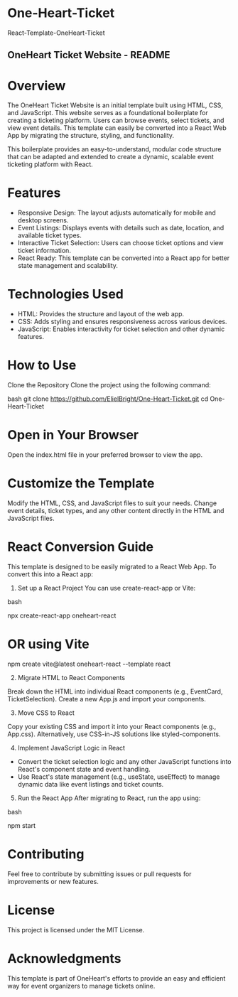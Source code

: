 # One-Heart-Ticket
React-Template-OneHeart-Ticket


## OneHeart Ticket Website - README
# Overview
The OneHeart Ticket Website is an initial template built using HTML, CSS, and JavaScript. This website serves as a foundational boilerplate for creating a ticketing platform. Users can browse events, select tickets, and view event details. This template can easily be converted into a React Web App by migrating the structure, styling, and functionality.

This boilerplate provides an easy-to-understand, modular code structure that can be adapted and extended to create a dynamic, scalable event ticketing platform with React.

# Features
- Responsive Design: The layout adjusts automatically for mobile and desktop screens.
- Event Listings: Displays events with details such as date, location, and available ticket types.
- Interactive Ticket Selection: Users can choose ticket options and view ticket information.
- React Ready: This template can be converted into a React app for better state management and scalability.
  
# Technologies Used
- HTML: Provides the structure and layout of the web app.
- CSS: Adds styling and ensures responsiveness across various devices.
- JavaScript: Enables interactivity for ticket selection and other dynamic features.
  
# How to Use
  Clone the Repository
  Clone the project using the following command:

  bash
   git clone https://github.com/ElielBright/One-Heart-Ticket.git
  cd One-Heart-Ticket

 # Open in Your Browser
  Open the index.html file in your preferred browser to view the app.

 # Customize the Template

  Modify the HTML, CSS, and JavaScript files to suit your needs.
  Change event details, ticket types, and any other content directly in the HTML and JavaScript files.
  
 # React Conversion Guide
 
 This template is designed to be easily migrated to a React Web App. To convert this into a React app:

 1. Set up a React Project
 You can use create-react-app or Vite:

 bash

 
 npx create-react-app oneheart-react
 # OR using Vite
 npm create vite@latest oneheart-react --template react
 
2. Migrate HTML to React Components

Break down the HTML into individual React components (e.g., EventCard, TicketSelection).
Create a new App.js and import your components.

3. Move CSS to React

Copy your existing CSS and import it into your React components (e.g., App.css).
Alternatively, use CSS-in-JS solutions like styled-components.

4. Implement JavaScript Logic in React

- Convert the ticket selection logic and any other JavaScript functions into React's component state and event handling.
- Use React's state management (e.g., useState, useEffect) to manage dynamic data like event listings and ticket counts.
  
5. Run the React App
After migrating to React, run the app using:

bash


npm start

# Contributing
Feel free to contribute by submitting issues or pull requests for improvements or new features.

# License
This project is licensed under the MIT License.

# Acknowledgments
This template is part of OneHeart's efforts to provide an easy and efficient way for event organizers to manage tickets online.
